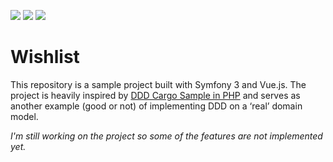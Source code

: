 [![](https://img.shields.io/packagist/dt/franzose/wishlist.svg)](https://packagist.org/packages/franzose/wishlist)
[![](https://travis-ci.org/franzose/symfony-ddd-wishlist.svg?branch=master)](https://travis-ci.org/franzose/symfony-ddd-wishlist)
[![](https://scrutinizer-ci.com/g/franzose/symfony-ddd-wishlist/badges/quality-score.png?b=master)](https://scrutinizer-ci.com/g/franzose/symfony-ddd-wishlist?branch=master)

Wishlist
========

This repository is a sample project built with Symfony 3 and Vue.js. The project is heavily inspired by [DDD Cargo Sample in PHP](https://github.com/codeliner/php-ddd-cargo-sample) and serves as another example (good or not) of implementing DDD on a ‘real’ domain model.

*I'm still working on the project so some of the features are not implemented yet.*